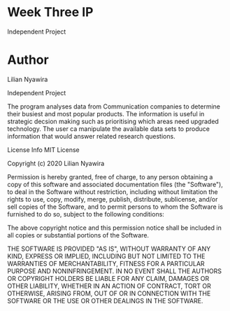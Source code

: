 # Week Three IP
Independent Project
# Author
Lilian Nyawira



Independent Project

The program analyses data from Communication companies to determine their busiest and most popular products. The information is useful in strategic decsion making such as prioritising which areas need upgraded technology. 
The user ca manipulate the available data sets to produce information that would answer related research questions.

License Info
MIT License

Copyright (c) 2020 Lilian Nyawira

Permission is hereby granted, free of charge, to any person obtaining a copy of this software and associated documentation files (the "Software"), to deal in the Software without restriction, including without limitation the rights to use, copy, modify, merge, publish, distribute, sublicense, and/or sell copies of the Software, and to permit persons to whom the Software is furnished to do so, subject to the following conditions:

The above copyright notice and this permission notice shall be included in all copies or substantial portions of the Software.

THE SOFTWARE IS PROVIDED "AS IS", WITHOUT WARRANTY OF ANY KIND, EXPRESS OR IMPLIED, INCLUDING BUT NOT LIMITED TO THE WARRANTIES OF MERCHANTABILITY, FITNESS FOR A PARTICULAR PURPOSE AND NONINFRINGEMENT. IN NO EVENT SHALL THE AUTHORS OR COPYRIGHT HOLDERS BE LIABLE FOR ANY CLAIM, DAMAGES OR OTHER LIABILITY, WHETHER IN AN ACTION OF CONTRACT, TORT OR OTHERWISE, ARISING FROM, OUT OF OR IN CONNECTION WITH THE SOFTWARE OR THE USE OR OTHER DEALINGS IN THE SOFTWARE.
